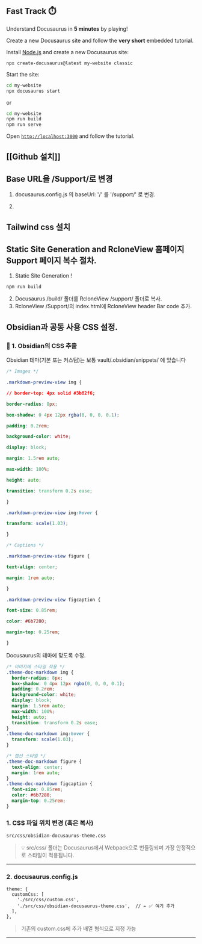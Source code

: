 
## Fast Track ⏱️[​](https://docusaurus.io/docs#fast-track "Direct link to Fast Track ⏱️")

Understand Docusaurus in **5 minutes** by playing!

Create a new Docusaurus site and follow the **very short** embedded tutorial.

Install [Node.js](https://nodejs.org/en/download/) and create a new Docusaurus site:

```
npx create-docusaurus@latest my-website classic
```

Start the site:

```Bash
cd my-website 
npx docusaurus start
```

or
```bash
cd my-website
npm run build
npm run serve

```

Open [`http://localhost:3000`](http://localhost:3000/) and follow the tutorial.

## [[Github 설치]]



## Base URL을 /Support/로 변경

1. docusaurus.config.js 의 baseUrl: '/' 를 '/support/' 로 변경.


2. 

## Tailwind css 설치



## Static Site Generation and RcloneView 홈페이지 Support 페이지 복수 절차.

1. Static Site Generation !

```bash
npm run build
```

2. Docusaurus /build/ 폴더를 RcloneView /support/ 폴더로 복사.
3. RcloneView /Support/의 index.html에 RcloneView header Bar code 추가.




## Obsidian과 공동 사용 CSS 설정.
  

### **🔹 1. Obsidian의 CSS 추출**

  

Obsidian 테마(기본 또는 커스텀)는 보통 vault/.obsidian/snippets/ 에 있습니다
```css obsidian style
/* Images */

.markdown-preview-view img {

// border-top: 4px solid #3b82f6;

border-radius: 8px;

box-shadow: 0 4px 12px rgba(0, 0, 0, 0.1);

padding: 0.2rem;

background-color: white;

display: block;

margin: 1.5rem auto;

max-width: 100%;

height: auto;

transition: transform 0.2s ease;

}

.markdown-preview-view img:hover {

transform: scale(1.03);

}

/* Captions */

.markdown-preview-view figure {

text-align: center;

margin: 1rem auto;

}

.markdown-preview-view figcaption {

font-size: 0.85rem;

color: #6b7280;

margin-top: 0.25rem;

}
```

Docusaurus의 테마에 맞도록 수정.

```css
/* 이미지에 스타일 적용 */
.theme-doc-markdown img {
  border-radius: 8px;
  box-shadow: 0 4px 12px rgba(0, 0, 0, 0.1);
  padding: 0.2rem;
  background-color: white;
  display: block;
  margin: 1.5rem auto;
  max-width: 100%;
  height: auto;
  transition: transform 0.2s ease;
}
.theme-doc-markdown img:hover {
  transform: scale(1.03);
}

/* 캡션 스타일 */
.theme-doc-markdown figure {
  text-align: center;
  margin: 1rem auto;
}
.theme-doc-markdown figcaption {
  font-size: 0.85rem;
  color: #6b7280;
  margin-top: 0.25rem;
}
```


  

### **1. CSS 파일 위치 변경 (혹은 복사)**

  
```
src/css/obsidian-docusaurus-theme.css
```

> 💡 src/css/ 폴더는 Docusaurus에서 Webpack으로 번들링되며 가장 안정적으로 스타일이 적용됩니다.

---

### **2.** **docusaurus.config.js**


```
theme: {
  customCss: [
    './src/css/custom.css',
    './src/css/obsidian-docusaurus-theme.css',  // ← ✅ 여기 추가
  ],
},
```

> 기존의 custom.css에 추가 배열 형식으로 지정 가능

---

